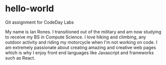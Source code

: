 # hello-world
Git assignment for CodeDay Labs

My name is Ian Rones. I transitioned out of the military and am now studying to receive my BS in Compute Science. I love hiking and climbing, any outdoor activity and riding my motorcycle when I'm not working on code. I am extremely passionate about creating amazing and creative web pages which is why I enjoy front end languages like Javascript and frameworks such as React. 
